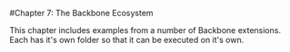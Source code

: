 #Chapter 7: The Backbone Ecosystem 

This chapter includes examples from a number of Backbone extensions. Each has it's own folder so that it can be executed on it's own.